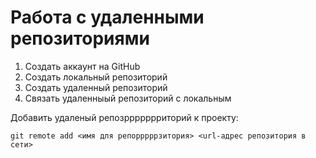 ﻿# Работа с удаленными репозиториями
1. Создать аккаунт на GitHub
2. Создать локальный репозиторий
3. Создать удаленный репозиторий
4. Связать удаленныый репозиторий с локальным

Добавить удаленый репозpppppppиторий к проекту:
```
git remote add <имя для репоpppppзитория> <url-адрес репозитория в сети>
```